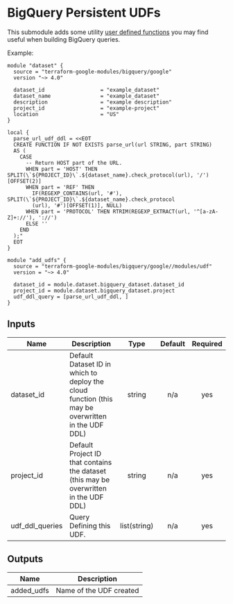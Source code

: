 # BigQuery Persistent UDFs

This submodule adds some utility [user defined functions](https://cloud.google.com/bigquery/docs/reference/standard-sql/user-defined-functions)
you may find useful when building BigQuery queries.

Example:
```
module "dataset" {
  source = "terraform-google-modules/bigquery/google"
  version "~> 4.0"

  dataset_id                  = "example_dataset"
  dataset_name                = "example_dataset"
  description                 = "example description"
  project_id                  = "example-project"
  location                    = "US"
}

local {
  parse_url_udf_ddl = <<EOT
  CREATE FUNCTION IF NOT EXISTS parse_url(url STRING, part STRING)
  AS (
    CASE
      -- Return HOST part of the URL.
      WHEN part = 'HOST' THEN SPLIT(\`${PROJECT_ID}\`.${dataset_name}.check_protocol(url), '/')[OFFSET(2)]
      WHEN part = 'REF' THEN
        IF(REGEXP_CONTAINS(url, '#'), SPLIT(\`${PROJECT_ID}\`.${dataset_name}.check_protocol
        (url), '#')[OFFSET(1)], NULL)
      WHEN part = 'PROTOCOL' THEN RTRIM(REGEXP_EXTRACT(url, '^[a-zA-Z]+://'), '://')
      ELSE ''
    END
  );"
  EOT
}

module "add_udfs" {
  source = "terraform-google-modules/bigquery/google//modules/udf"
  version = "~> 4.0"

  dataset_id = module.dataset.bigquery_dataset.dataset_id
  project_id = module.dataset.bigquery_dataset.project
  udf_ddl_query = [parse_url_udf_ddl, ]
}
```
<!-- BEGINNING OF PRE-COMMIT-TERRAFORM DOCS HOOK -->
## Inputs

| Name | Description | Type | Default | Required |
|------|-------------|:----:|:-----:|:-----:|
| dataset\_id | Default Dataset ID in which to deploy the cloud function (this may be overwritten in the UDF DDL) | string | n/a | yes |
| project\_id | Default Project ID that contains the dataset (this may be overwritten in the UDF DDL) | string | n/a | yes |
| udf\_ddl\_queries | Query Defining this UDF. | list(string) | n/a | yes |

## Outputs

| Name | Description |
|------|-------------|
| added\_udfs | Name of the UDF created |

<!-- END OF PRE-COMMIT-TERRAFORM DOCS HOOK -->

